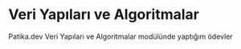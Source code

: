 # Veri Yapıları ve Algoritmalar

Patika.dev Veri Yapıları ve Algoritmalar modülünde yaptığım ödevler
